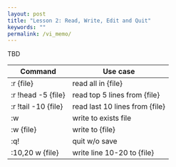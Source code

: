 ```yaml
---
layout: post
title: "Lesson 2: Read, Write, Edit and Quit"
keywords: ""
permalink: /vi_memo/
---
```


TBD

| Command | Use case |
|--------------------|-----------|
| :r {file}          | read all in {file} |
| :r !head -5 {file}  | read top 5 lines from {file} |
| :r !tail -10 {file} | read last 10 lines from {file} |
| :w       | write to exists file |
| :w {file} | write to {file} |
| :q!      | quit w/o save   |
| :10,20 w {file}    | write line 10-20 to {file}  |
